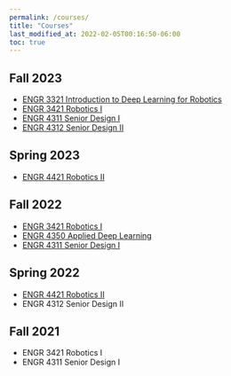 ```yaml
---
permalink: /courses/
title: "Courses"
last_modified_at: 2022-02-05T00:16:50-06:00
toc: true
---
```

## Fall 2023
- [ENGR 3321 Introduction to Deep Learning for Robotics](/deep_learning-2023)
- [ENGR 3421 Robotics I](/robotics_1-2023)
- [ENGR 4311 Senior Design I](/senior_design_1-2023Fall)
- [ENGR 4312 Senior Design II](/senior_design_2-2023Fall)

## Spring 2023
- [ENGR 4421 Robotics II](/robotics_2-2023)

## Fall 2022
- [ENGR 3421 Robotics I](/robotics_1-2022)
- [ENGR 4350 Applied Deep Learning](/applied_deep_learning-2022)
- [ENGR 4311 Senior Design I](/senior_design_1-2022)

## Spring 2022
- [ENGR 4421 Robotics II](/robotics2-2022)
- ENGR 4312 Senior Design II

## Fall 2021
- ENGR 3421 Robotics I
- ENGR 4311 Senior Design I

